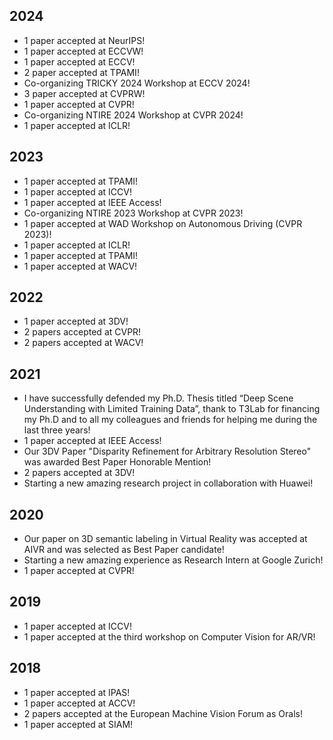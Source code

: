 ## 2024

* 1 paper accepted at NeurIPS!
* 1 paper accepted at ECCVW!
* 1 paper accepted at ECCV!
* 2 paper accepted at TPAMI!
* Co-organizing TRICKY 2024 Workshop at ECCV 2024!
* 3 paper accepted at CVPRW!
* 1 paper accepted at CVPR!
* Co-organizing NTIRE 2024 Workshop at CVPR 2024!
* 1 paper accepted at ICLR!

## 2023

* 1 paper accepted at TPAMI!
* 1 paper accepted at ICCV!
* 1 paper accepted at IEEE Access!
* Co-organizing NTIRE 2023 Workshop at CVPR 2023!
* 1 paper accepted at WAD Workshop on Autonomous Driving (CVPR 2023)!
* 1 paper accepted at ICLR!
* 1 paper accepted at TPAMI!
* 1 paper accepted at WACV!

## 2022

* 1 paper accepted at 3DV!
* 2 papers accepted at CVPR!
* 2 papers accepted at WACV!

## 2021

* I have successfully defended my Ph.D. Thesis titled “Deep Scene Understanding with Limited Training Data”, thank to T3Lab for financing my Ph.D and to all my colleagues and friends for helping me during the last three years!
* 1 paper accepted at IEEE Access!
* Our 3DV Paper "Disparity Refinement for Arbitrary Resolution Stereo" was awarded Best Paper Honorable Mention!
* 2 papers accepted at 3DV!
* Starting a new amazing research project in collaboration with Huawei!

## 2020

* Our paper on 3D semantic labeling in Virtual Reality was accepted at AIVR and was selected as Best Paper candidate!
* Starting a new amazing experience as Research Intern at Google Zurich!
* 1 paper accepted at CVPR!

## 2019

* 1 paper accepted at ICCV!
* 1 paper accepted at the third workshop on Computer Vision for AR/VR!

## 2018

* 1 paper accepted at IPAS!
* 1 paper accepted at ACCV!
* 2 papers accepted at the European Machine Vision Forum as Orals!
* 1 paper accepted at SIAM!